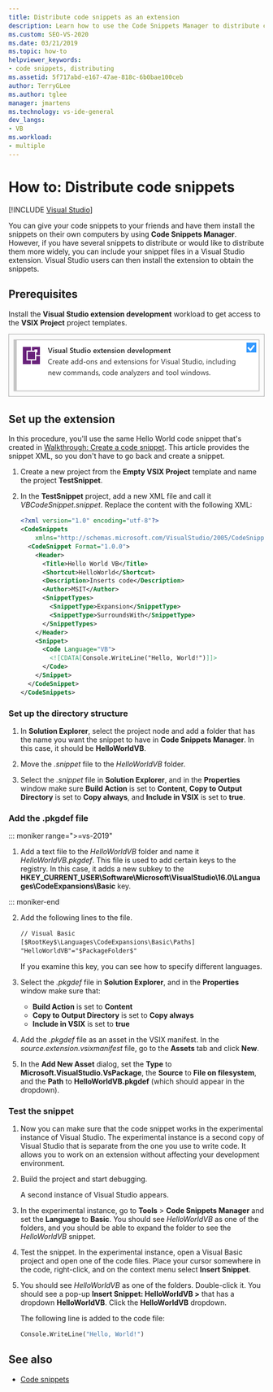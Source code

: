 ```yaml
---
title: Distribute code snippets as an extension
description: Learn how to use the Code Snippets Manager to distribute code snippets to other developers.
ms.custom: SEO-VS-2020
ms.date: 03/21/2019
ms.topic: how-to
helpviewer_keywords:
- code snippets, distributing
ms.assetid: 5f717abd-e167-47ae-818c-6b0bae100ceb
author: TerryGLee
ms.author: tglee
manager: jmartens
ms.technology: vs-ide-general
dev_langs:
- VB
ms.workload:
- multiple
---
```

# How to: Distribute code snippets

 [!INCLUDE [Visual Studio](~/includes/applies-to-version/vs-windows-only.md)]

You can give your code snippets to your friends and have them install the snippets on their own computers by using **Code Snippets Manager**. However, if you have several snippets to distribute or would like to distribute them more widely, you can include your snippet files in a Visual Studio extension. Visual Studio users can then install the extension to obtain the snippets.

## Prerequisites

Install the **Visual Studio extension development** workload to get access to the **VSIX Project** project templates.

![Visual Studio extension development workload](media/vs-2019/extension-development-workload.png)

## Set up the extension

In this procedure, you'll use the same Hello World code snippet that's created in [Walkthrough: Create a code snippet](../ide/walkthrough-creating-a-code-snippet.md). This article provides the snippet XML, so you don't have to go back and create a snippet.

1. Create a new project from the **Empty VSIX Project** template and name the project **TestSnippet**.

2. In the **TestSnippet** project, add a new XML file and call it *VBCodeSnippet.snippet*. Replace the content with the following XML:

    ```xml
    <?xml version="1.0" encoding="utf-8"?>
    <CodeSnippets
        xmlns="http://schemas.microsoft.com/VisualStudio/2005/CodeSnippet">
      <CodeSnippet Format="1.0.0">
        <Header>
          <Title>Hello World VB</Title>
          <Shortcut>HelloWorld</Shortcut>
          <Description>Inserts code</Description>
          <Author>MSIT</Author>
          <SnippetTypes>
            <SnippetType>Expansion</SnippetType>
            <SnippetType>SurroundsWith</SnippetType>
          </SnippetTypes>
        </Header>
        <Snippet>
          <Code Language="VB">
            <![CDATA[Console.WriteLine("Hello, World!")]]>
          </Code>
        </Snippet>
      </CodeSnippet>
    </CodeSnippets>
    ```

### Set up the directory structure

1. In **Solution Explorer**, select the project node and add a folder that has the name you want the snippet to have in **Code Snippets Manager**. In this case, it should be **HelloWorldVB**.

2. Move the *.snippet* file to the *HelloWorldVB* folder.

3. Select the *.snippet* file in **Solution Explorer**, and in the **Properties** window make sure **Build Action** is set to **Content**, **Copy to Output Directory** is set to **Copy always**, and **Include in VSIX** is set to **true**.

### Add the .pkgdef file


::: moniker range=">=vs-2019"

1. Add a text file to the *HelloWorldVB* folder and name it *HelloWorldVB.pkgdef*. This file is used to add certain keys to the registry. In this case, it adds a new subkey to the **HKEY_CURRENT_USER\Software\Microsoft\VisualStudio\16.0\Languages\CodeExpansions\Basic** key.

::: moniker-end

2. Add the following lines to the file.

    ```txt
    // Visual Basic
    [$RootKey$\Languages\CodeExpansions\Basic\Paths]
    "HelloWorldVB"="$PackageFolder$"
    ```

    If you examine this key, you can see how to specify different languages.

3. Select the *.pkgdef* file in **Solution Explorer**, and in the **Properties** window make sure that:

   - **Build Action** is set to **Content**
   - **Copy to Output Directory** is set to **Copy always**
   - **Include in VSIX** is set to **true**

4. Add the *.pkgdef* file as an asset in the VSIX manifest. In the *source.extension.vsixmanifest* file, go to the **Assets** tab and click **New**.

5. In the **Add New Asset** dialog, set the **Type** to **Microsoft.VisualStudio.VsPackage**, the **Source** to **File on filesystem**, and the **Path** to **HelloWorldVB.pkgdef** (which should appear in the dropdown).

### Test the snippet

1. Now you can make sure that the code snippet works in the experimental instance of Visual Studio. The experimental instance is a second copy of Visual Studio that is separate from the one you use to write code. It allows you to work on an extension without affecting your development environment.

2. Build the project and start debugging.

   A second instance of Visual Studio appears.

3. In the experimental instance, go to **Tools** > **Code Snippets Manager** and set the **Language** to **Basic**. You should see *HelloWorldVB* as one of the folders, and you should be able to expand the folder to see the *HelloWorldVB* snippet.

4. Test the snippet. In the experimental instance, open a Visual Basic project and open one of the code files. Place your cursor somewhere in the code, right-click, and on the context menu select **Insert Snippet**.

5. You should see *HelloWorldVB* as one of the folders. Double-click it. You should see a pop-up **Insert Snippet: HelloWorldVB >** that has a dropdown **HelloWorldVB**. Click the **HelloWorldVB** dropdown.

   The following line is added to the code file:

    ```vb
    Console.WriteLine("Hello, World!")
    ```

## See also

- [Code snippets](../ide/code-snippets.md)
